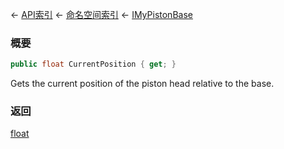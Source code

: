← [API索引](Api-Index) ← [命名空间索引](Namespace-Index) ← [IMyPistonBase](Sandbox.ModAPI.Ingame.IMyPistonBase)

### 概要

```csharp
public float CurrentPosition { get; }
```

Gets the current position of the piston head relative to the base.

### 返回

[float](https://docs.microsoft.com/en-us/dotnet/api/System.Single?view=netframework-4.6)

